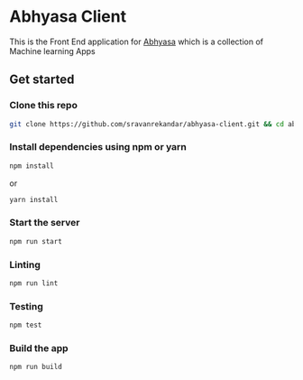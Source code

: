 # Abhyasa Client

This is the Front End application for [Abhyasa](https://github.com/sravanrekandar/abhyasa) which is a collection of Machine learning Apps

## Get started

### Clone this repo

  ```bash
  git clone https://github.com/sravanrekandar/abhyasa-client.git && cd abhyasa-client
  ```

### Install dependencies using npm or yarn

```bash
npm install
```

or

```bash
yarn install
```

### Start the server

```bash
npm run start
```

### Linting

```bash
npm run lint
```

### Testing

```bash
npm test
```

### Build the app

```bash
npm run build
```
